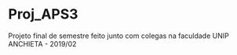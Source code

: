 # Proj_APS3
 Projeto final de semestre feito junto com colegas na faculdade UNIP ANCHIETA - 2019/02

